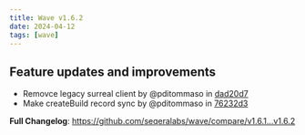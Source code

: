 ```yaml
---
title: Wave v1.6.2
date: 2024-04-12
tags: [wave]
---
```


## Feature updates and improvements

* Removce legacy surreal client by @pditommaso in [dad20d7](https://github.com/seqeralabs/wave/commit/dad20d704d0bc0bd3a5796efabd59e9ce0e5e3e2)
* Make createBuild record sync by @pditommaso in [76232d3](https://github.com/seqeralabs/wave/commit/76232d3654aea9e8a700d089ce6dc120f7424fd0)

**Full Changelog**: https://github.com/seqeralabs/wave/compare/v1.6.1...v1.6.2

